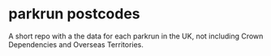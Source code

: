 # parkrun postcodes

A short repo with a the data for each parkrun in the UK, not including Crown Dependencies and Overseas Territories.



